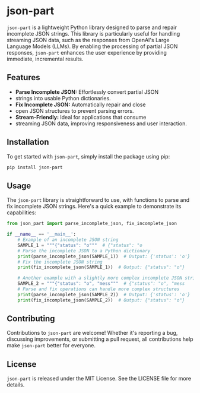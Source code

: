 # json-part

`json-part` is a lightweight Python library designed to parse and 
repair incomplete JSON strings. This library is particularly useful 
for handling streaming JSON data, such as the responses from 
OpenAI's Large Language Models (LLMs). By enabling the processing 
of partial JSON responses, `json-part` enhances the user experience 
by providing immediate, incremental results.

## Features

- **Parse Incomplete JSON:** Effortlessly convert partial JSON 
- strings into usable Python dictionaries.
- **Fix Incomplete JSON:** Automatically repair and close 
- open JSON structures to prevent parsing errors.
- **Stream-Friendly:** Ideal for applications that consume 
- streaming JSON data, improving responsiveness and user interaction.

## Installation

To get started with `json-part`, simply install the package using pip:

```bash
pip install json-part
```

## Usage

The `json-part` library is straightforward to use, with functions 
to parse and fix incomplete JSON strings. Here's a quick 
example to demonstrate its capabilities:

```python
from json_part import parse_incomplete_json, fix_incomplete_json

if __name__ == '__main__':
    # Example of an incomplete JSON string
    SAMPLE_1 = """{"status": "o"""  # {"status": "o
    # Parse the incomplete JSON to a Python dictionary
    print(parse_incomplete_json(SAMPLE_1))  # Output: {'status': 'o'}
    # Fix the incomplete JSON string
    print(fix_incomplete_json(SAMPLE_1))  # Output: {"status": "o"}

    # Another example with a slightly more complex incomplete JSON string
    SAMPLE_2 = """{"status": "o", "mess"""  # {"status": "o", "mess
    # Parse and fix operations can handle more complex structures
    print(parse_incomplete_json(SAMPLE_2))  # Output: {'status': 'o'}
    print(fix_incomplete_json(SAMPLE_2))  # Output: {"status": "o"}
```

## Contributing

Contributions to `json-part` are welcome! 
Whether it's reporting a bug, discussing improvements, 
or submitting a pull request, all contributions 
help make `json-part` better for everyone.

## License

`json-part` is released under the MIT License. 
See the LICENSE file for more details.